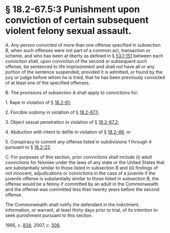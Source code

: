 # § 18.2-67.5:3 Punishment upon conviction of certain subsequent violent felony sexual assault.

<p>A. Any person convicted of more than one offense specified in subsection B, when such offenses were not part of a common act, transaction or scheme, and who has been at liberty as defined in § <a href='http://law.lis.virginia.gov/vacode/53.1-151/'>53.1-151</a> between each conviction shall, upon conviction of the second or subsequent such offense, be sentenced to life imprisonment and shall not have all or any portion of the sentence suspended, provided it is admitted, or found by the jury or judge before whom he is tried, that he has been previously convicted of at least one of the specified offenses.</p><p>B. The provisions of subsection A shall apply to convictions for:</p><p>1. Rape in violation of § <a href='http://law.lis.virginia.gov/vacode/18.2-61/'>18.2-61</a>;</p><p>2. Forcible sodomy in violation of § <a href='http://law.lis.virginia.gov/vacode/18.2-67.1/'>18.2-67.1</a>;</p><p>3. Object sexual penetration in violation of § <a href='http://law.lis.virginia.gov/vacode/18.2-67.2/'>18.2-67.2</a>;</p><p>4. Abduction with intent to defile in violation of § <a href='http://law.lis.virginia.gov/vacode/18.2-48/'>18.2-48</a>; or</p><p>5. Conspiracy to commit any offense listed in subdivisions 1 through 4 pursuant to § <a href='http://law.lis.virginia.gov/vacode/18.2-22/'>18.2-22</a>.</p><p>C. For purposes of this section, prior convictions shall include (i) adult convictions for felonies under the laws of any state or the United States that are substantially similar to those listed in subsection B and (ii) findings of not innocent, adjudications or convictions in the case of a juvenile if the juvenile offense is substantially similar to those listed in subsection B, the offense would be a felony if committed by an adult in the Commonwealth and the offense was committed less than twenty years before the second offense.</p><p>The Commonwealth shall notify the defendant in the indictment, information, or warrant, at least thirty days prior to trial, of its intention to seek punishment pursuant to this section.</p><p>1995, c. <a href='http://lis.virginia.gov/cgi-bin/legp604.exe?951+ful+CHAP0834'>834</a>; 2007, c. <a href='http://lis.virginia.gov/cgi-bin/legp604.exe?071+ful+CHAP0506'>506</a>.</p>